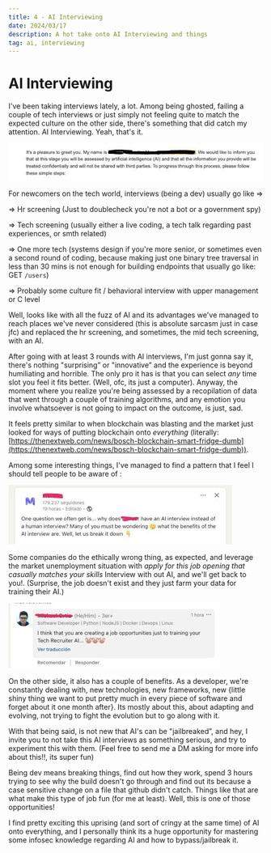 ```yaml
---
title: 4 - AI Interviewing
date: 2024/03/17
description: A hot take onto AI Interviewing and things
tag: ai, interviewing
---
```


# AI Interviewing

I've been taking interviews lately, a lot. Among being ghosted, failing a couple of tech interviews or just simply not feeling quite to match the expected culture on the other side, there's something that did catch my attention. AI Interviewing. Yeah, that's it. 

![HR AI screening](./images/3-ai-interviewing-rlabs.jpg)

For newcomers on the tech world, interviews (being a dev) usually go like ⇒ 

⇒  Hr screening (Just to doublecheck you're not a bot or a government spy)

⇒  Tech screening (usually either a live coding, a tech talk regarding past experiences, or smth related)

⇒ One more tech (systems design if you're more senior, or sometimes even a second round of coding, because making just one binary tree traversal in less than 30 mins is not enough for building endpoints that usually go like: GET `/users`)

⇒ Probably some culture fit / behavioral interview with upper management or C level 

Well, looks like with all the fuzz of AI and its advantages we've managed to reach places we've never considered (this is absolute sarcasm just in case jfc) and replaced the hr screening, and sometimes, the mid tech screening, with an AI. 

After going with at least 3 rounds with AI interviews, I'm just gonna say it, there's nothing "surprising” or "innovative” and the experience is beyond humiliating and horrible. The only pro it has is that you can select *any* time slot you feel it fits better. (Well, ofc, its just a computer). Anyway, the moment where you realize you're being assessed by a recopilation of data that went through a couple of training algorithms, and any emotion you involve whatsoever is not going to impact on the outcome, is just, sad. 

It feels pretty similar to when blockchain was blasting and the market just looked for ways of putting blockchain onto *everything* (literally: [https://thenextweb.com/news/bosch-blockchain-smart-fridge-dumb](https://thenextweb.com/news/bosch-blockchain-smart-fridge-dumb)). 

Among some interesting things, I've managed to find a pattern that I feel I should tell people to be aware of :

![Mevilcorp company farming data for its AI](./images/3-mercor.jpg)

Some companies do the ethically wrong thing, as expected, and leverage the market unemployment situation with *apply for this job opening that casually matches your skills* Interview with out AI, and we'll get back to you!. (Surprise, the job doesn't exist and they just farm your data for training their AI.) 

![Mevilcorp being called out by humane dev](./images/3-mercorresponse.jpg)

On the other side, it also has a couple of benefits. As a developer, we're constantly dealing with, new technologies, new frameworks, new {little shiny thing we want to put pretty much in every piece of software and forget about it one month after}. Its mostly about this, about adapting and evolving, not trying to fight the evolution but to go along with it. 

With that being said, is not new that AI's can be "jailbreaked”, and hey, I invite you to not take this AI interviews as something serious, and try to experiment this with them. (Feel free to send me a DM asking for more info about this!!, its super fun)

Being dev means breaking things, find out how they work, spend 3 hours trying to see why the build doesn't go through and find out its because a case sensitive change on a file that github didn't catch. Things like that are what make this type of job fun (for me at least). Well, this is one of those opportunities! 

I find pretty exciting this uprising (and sort of cringy at the same time) of AI onto everything, and I personally think its a huge opportunity for mastering some infosec knowledge regarding AI and how to bypass/jailbreak it.